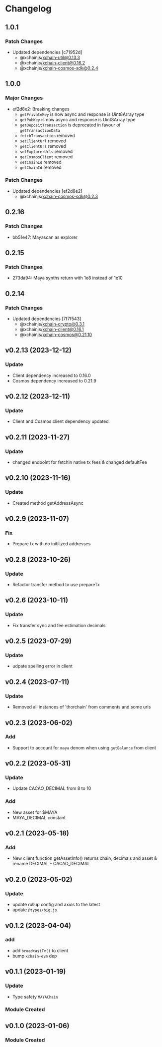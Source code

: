 # Changelog

## 1.0.1

### Patch Changes

- Updated dependencies [c71952d]
  - @xchainjs/xchain-util@0.13.3
  - @xchainjs/xchain-client@0.16.2
  - @xchainjs/xchain-cosmos-sdk@0.2.4

## 1.0.0

### Major Changes

- ef2d8e2: Breaking changes
  - `getPrivateKey` is now async and response is Uint8Array type
  - `getPubKey` is now async and response is Uint8Array type
  - `getDepositTransaction` is deprecated in favour of `getTransactionData`
  - `fetchTransaction` removed
  - `setClientUrl` removed
  - `getClientUrl` removed
  - `setExplorerUrls` removed
  - `getCosmosClient` removed
  - `setChainId` removed
  - `getChainId` removed

### Patch Changes

- Updated dependencies [ef2d8e2]
  - @xchainjs/xchain-cosmos-sdk@0.2.3

## 0.2.16

### Patch Changes

- bb51e47: Mayascan as explorer

## 0.2.15

### Patch Changes

- 273da94: Maya synths return with 1e8 instead of 1e10

## 0.2.14

### Patch Changes

- Updated dependencies [7f7f543]
  - @xchainjs/xchain-crypto@0.3.1
  - @xchainjs/xchain-client@0.16.1
  - @xchainjs/xchain-cosmos@0.21.10

## v0.2.13 (2023-12-12)

### Update

- Client dependency increased to 0.16.0
- Cosmos dependency increased to 0.21.9

## v0.2.12 (2023-12-11)

### Update

- Client and Cosmos client dependency updated

## v0.2.11 (2023-11-27)

### Update

- changed endpoint for fetchin native tx fees & changed defaultFee

## v0.2.10 (2023-11-16)

### Update

- Created method getAddressAsync

## v0.2.9 (2023-11-07)

### Fix

- Prepare tx with no initilized addresses

## v0.2.8 (2023-10-26)

### Update

- Refactor transfer method to use prepareTx

## v0.2.6 (2023-10-11)

### Update

- Fix transfer sync and fee estimation decimals

## v0.2.5 (2023-07-29)

### Update

- udpate spelling error in client

## v0.2.4 (2023-07-11)

### Update

- Removed all instances of 'thorchain' from comments and some urls

## v0.2.3 (2023-06-02)

### Add

- Support to account for `maya` denom when using `getBalance` from client

## v0.2.2 (2023-05-31)

### Update

- Update CACAO_DECIMAL from 8 to 10

### Add

- New asset for $MAYA
- MAYA_DECIMAL constant

## v0.2.1 (2023-05-18)

### Add

- New client function getAssetInfo() returns chain, decimals and asset & rename DECIMAL - CACAO_DECIMAL

## v0.2.0 (2023-05-02)

### Update

- update rollup config and axios to the latest
- update `@types/big.js`

## v0.1.2 (2023-04-04)

### add

- add `broadcastTx()` to client
- bump `xchain-evm` dep

## v0.1.1 (2023-01-19)

### Update

- Type safety `MAYAChain`

### Module Created

## v0.1.0 (2023-01-06)

### Module Created
